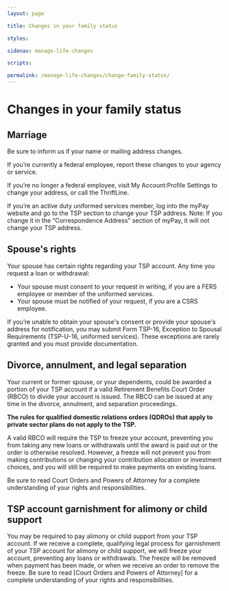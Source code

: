 ```yaml
---
layout: page

title: Changes in your family status

styles:

sidenav: manage-life-changes

scripts:

permalink: /manage-life-changes/change-family-status/
---
```

# Changes in your family status
 
## Marriage
 
Be sure to inform us if your name or mailing address changes. 
 
If you’re currently a federal employee, report these changes to your agency or service. 
 
If you’re no longer a federal employee, visit My Account:Profile Settings to change your address, or call the ThriftLine.

If you’re an active duty uniformed services member, log into the myPay website and go to the TSP section to change your TSP address. Note: If you change it in the “Correspondence Address” section of myPay, it will not change your TSP address.
 
## Spouse's rights

Your spouse has certain rights regarding your TSP account.
Any time you request a loan or withdrawal:
* Your spouse must consent to your request in writing, if you are a FERS employee or member of the uniformed services.
* Your spouse must be notified of your request, if you are a CSRS employee.
 
If you’re unable to obtain your spouse's consent or provide your spouse's address for notification, you may submit Form TSP-16, Exception to Spousal Requirements (TSP-U-16, uniformed services). These exceptions are rarely granted and you must provide documentation. 
 
## Divorce, annulment, and legal separation

Your current or former spouse, or your dependents, could be awarded a portion of your TSP account if a valid Retirement Benefits Court Order (RBCO) to divide your account is issued.  The RBCO can be issued at any time in the divorce, annulment, and separation proceedings.
 
**The rules for qualified domestic relations orders (QDROs) that apply to private sector plans do not apply to the TSP.** 
 
A valid RBCO will require the TSP to freeze your account, preventing you from taking any new loans or withdrawals until the award is paid out or the order is otherwise resolved. However, a freeze will not prevent you from making contributions or changing your contribution allocation or investment choices, and you will still be required to make payments on existing loans.
 
Be sure to read Court Orders and Powers of Attorney for a complete understanding of your rights and responsibilities.
 
 
## TSP account garnishment for alimony or child support

You may be required to pay alimony or child support from your TSP account. If we receive a complete, qualifying legal process for garnishment of your TSP account for alimony or child support, we will freeze your account, preventing any loans or withdrawals. The freeze will be removed when payment has been made, or when we receive an order to remove the freeze.
Be sure to read [Court Orders and Powers of Attorney] for a complete understanding of your rights and responsibilities.
 
